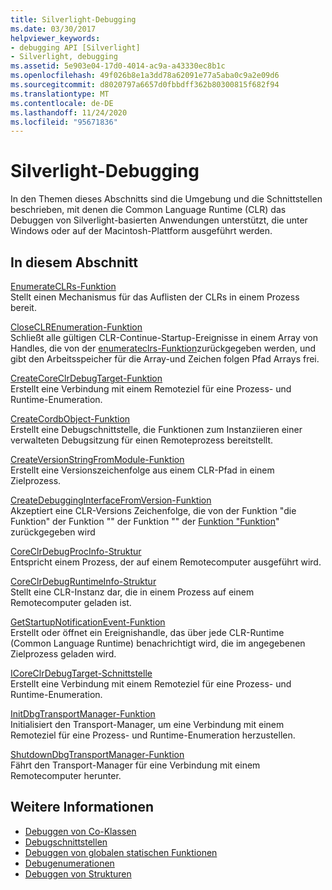 ```yaml
---
title: Silverlight-Debugging
ms.date: 03/30/2017
helpviewer_keywords:
- debugging API [Silverlight]
- Silverlight, debugging
ms.assetid: 5e903e04-17d0-4014-ac9a-a43330ec8b1c
ms.openlocfilehash: 49f026b8e1a3dd78a62091e77a5aba0c9a2e09d6
ms.sourcegitcommit: d8020797a6657d0fbbdff362b80300815f682f94
ms.translationtype: MT
ms.contentlocale: de-DE
ms.lasthandoff: 11/24/2020
ms.locfileid: "95671836"
---
```

# <a name="silverlight-debugging"></a>Silverlight-Debugging

In den Themen dieses Abschnitts sind die Umgebung und die Schnittstellen beschrieben, mit denen die Common Language Runtime (CLR) das Debuggen von Silverlight-basierten Anwendungen unterstützt, die unter Windows oder auf der Macintosh-Plattform ausgeführt werden.  
  
## <a name="in-this-section"></a>In diesem Abschnitt  

 [EnumerateCLRs-Funktion](enumerateclrs-function.md)  
 Stellt einen Mechanismus für das Auflisten der CLRs in einem Prozess bereit.  
  
 [CloseCLREnumeration-Funktion](closeclrenumeration-function.md)  
 Schließt alle gültigen CLR-Continue-Startup-Ereignisse in einem Array von Handles, die von der [enumerateclrs-Funktion](enumerateclrs-function.md)zurückgegeben werden, und gibt den Arbeitsspeicher für die Array-und Zeichen folgen Pfad Arrays frei.  
  
 [CreateCoreClrDebugTarget-Funktion](createcoreclrdebugtarget-function.md)  
 Erstellt eine Verbindung mit einem Remoteziel für eine Prozess- und Runtime-Enumeration.  
  
 [CreateCordbObject-Funktion](createcordbobject-function.md)  
 Erstellt eine Debugschnittstelle, die Funktionen zum Instanziieren einer verwalteten Debugsitzung für einen Remoteprozess bereitstellt.  
  
 [CreateVersionStringFromModule-Funktion](createversionstringfrommodule-function.md)  
 Erstellt eine Versionszeichenfolge aus einem CLR-Pfad in einem Zielprozess.  
  
 [CreateDebuggingInterfaceFromVersion-Funktion](createdebugginginterfacefromversion-function-for-silverlight.md)  
 Akzeptiert eine CLR-Versions Zeichenfolge, die von der Funktion "die Funktion" der Funktion "" der Funktion "" der [Funktion "Funktion](createversionstringfrommodule-function.md)" zurückgegeben wird  
  
 [CoreClrDebugProcInfo-Struktur](coreclrdebugprocinfo-structure.md)  
 Entspricht einem Prozess, der auf einem Remotecomputer ausgeführt wird.  
  
 [CoreClrDebugRuntimeInfo-Struktur](coreclrdebugruntimeinfo-structure.md)  
 Stellt eine CLR-Instanz dar, die in einem Prozess auf einem Remotecomputer geladen ist.  
  
 [GetStartupNotificationEvent-Funktion](getstartupnotificationevent-function.md)  
 Erstellt oder öffnet ein Ereignishandle, das über jede CLR-Runtime (Common Language Runtime) benachrichtigt wird, die im angegebenen Zielprozess geladen wird.  
  
 [ICoreClrDebugTarget-Schnittstelle](icoreclrdebugtarget-interface.md)  
 Erstellt eine Verbindung mit einem Remoteziel für eine Prozess- und Runtime-Enumeration.  
  
 [InitDbgTransportManager-Funktion](initdbgtransportmanager-function.md)  
 Initialisiert den Transport-Manager, um eine Verbindung mit einem Remoteziel für eine Prozess- und Runtime-Enumeration herzustellen.  
  
 [ShutdownDbgTransportManager-Funktion](shutdowndbgtransportmanager-function.md)  
 Fährt den Transport-Manager für eine Verbindung mit einem Remotecomputer herunter.  
  
## <a name="see-also"></a>Weitere Informationen

- [Debuggen von Co-Klassen](debugging-coclasses.md)
- [Debugschnittstellen](debugging-interfaces.md)
- [Debuggen von globalen statischen Funktionen](debugging-global-static-functions.md)
- [Debugenumerationen](debugging-enumerations.md)
- [Debuggen von Strukturen](debugging-structures.md)
